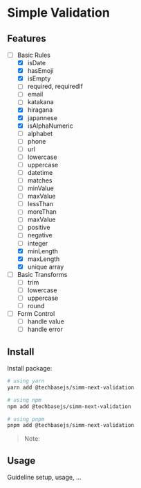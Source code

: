 # Simple Validation

## Features

- [ ] Basic Rules
  - [x] isDate
  - [x] hasEmoji
  - [x] isEmpty
  - [ ] required, requiredIf
  - [ ] email
  - [ ] katakana
  - [x] hiragana
  - [x] japannese
  - [x] isAlphaNumeric
  - [ ] alphabet
  - [ ] phone
  - [ ] url
  - [ ] lowercase
  - [ ] uppercase
  - [ ] datetime
  - [ ] matches
  - [ ] minValue
  - [ ] maxValue
  - [ ] lessThan
  - [ ] moreThan
  - [ ] maxValue
  - [ ] positive
  - [ ] negative
  - [ ] integer
  - [x] minLength
  - [x] maxLength
  - [x] unique array
- [ ] Basic Transforms
  - [ ] trim
  - [ ] lowercase
  - [ ] uppercase
  - [ ] round
- [ ] Form Control
  - [ ] handle value
  - [ ] handle error

## Install

Install package:

```sh
# using yarn
yarn add @techbasejs/simm-next-validation

# using npm
npm add @techbasejs/simm-next-validation

# using pnpm
pnpm add @techbasejs/simm-next-validation
```

> Note:

## Usage

Guideline setup, usage, ...
